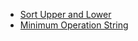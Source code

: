 
- [Sort Upper and Lower](https://github.com/shamnad-sherief/java-challenge/blob/main/src/excercise/strings/CaseSort.java)
- [Minimum Operation String](https://github.com/shamnad-sherief/java-challenge/blob/main/src/excercise/strings/MinimumOperationString.java)
